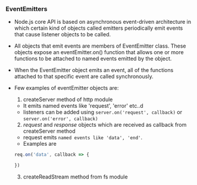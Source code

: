 ### EventEmitters

- Node.js core API is based on asynchronous event-driven architecture in which certain kind of objects called emitters periodically emit events that cause listener objects to be called.

- All objects that emit events are members of EventEmitter class. These objects expose an eventEmitter.on() function that allows one or more functions to be attached to named events emitted by the object.

- When the EventEmitter object emits an event, all of the functions attached to that specific event are called synchronously.

- Few examples of eventEmitter objects are:
  1. createServer method of http module
    - It emits named events like 'request', 'error' etc..d
    - listeners can be added using `server.on('request', callback)` or `server.on('error', callback)`
  2. *request* and *response* objects which are received as callback from createServer method
    - request emits `named events like 'data', 'end'`.
    - Examples are
    ```js
    req.on('data', callback => {

    })
    ```
  3. createReadStream method from fs module